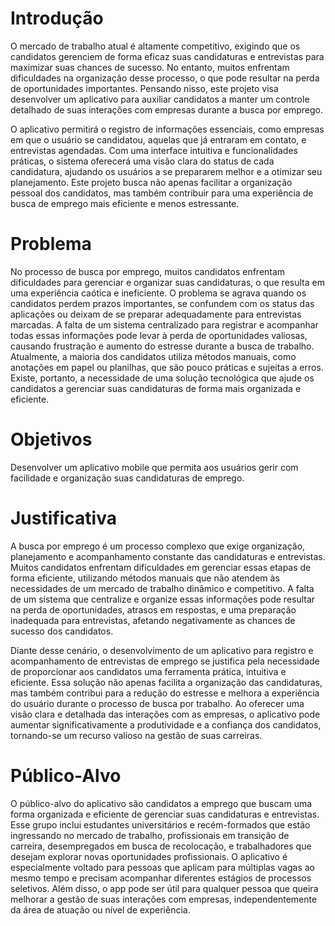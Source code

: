 # Introdução
O mercado de trabalho atual é altamente competitivo, exigindo que os candidatos gerenciem de forma eficaz suas candidaturas e entrevistas para maximizar suas chances de sucesso. No entanto, muitos enfrentam dificuldades na organização desse processo, o que pode resultar na perda de oportunidades importantes. Pensando nisso, este projeto visa desenvolver um aplicativo para auxiliar candidatos a manter um controle detalhado de suas interações com empresas durante a busca por emprego.

O aplicativo permitirá o registro de informações essenciais, como empresas em que o usuário se candidatou, aquelas que já entraram em contato, e entrevistas agendadas. Com uma interface intuitiva e funcionalidades práticas, o sistema oferecerá uma visão clara do status de cada candidatura, ajudando os usuários a se prepararem melhor e a otimizar seu planejamento. Este projeto busca não apenas facilitar a organização pessoal dos candidatos, mas também contribuir para uma experiência de busca de emprego mais eficiente e menos estressante.


# Problema

No processo de busca por emprego, muitos candidatos enfrentam dificuldades para gerenciar e organizar suas candidaturas, o que resulta em uma experiência caótica e ineficiente. O problema se agrava quando os candidatos perdem prazos importantes, se confundem com os status das aplicações ou deixam de se preparar adequadamente para entrevistas marcadas. A falta de um sistema centralizado para registrar e acompanhar todas essas informações pode levar à perda de oportunidades valiosas, causando frustração e aumento do estresse durante a busca de trabalho. Atualmente, a maioria dos candidatos utiliza métodos manuais, como anotações em papel ou planilhas, que são pouco práticas e sujeitas a erros. Existe, portanto, a necessidade de uma solução tecnológica que ajude os candidatos a gerenciar suas candidaturas de forma mais organizada e eficiente.

# Objetivos
Desenvolver um aplicativo mobile que permita aos usuários gerir com facilidade e organização suas candidaturas de emprego.

# Justificativa
A busca por emprego é um processo complexo que exige organização, planejamento e acompanhamento constante das candidaturas e entrevistas. Muitos candidatos enfrentam dificuldades em gerenciar essas etapas de forma eficiente, utilizando métodos manuais que não atendem às necessidades de um mercado de trabalho dinâmico e competitivo. A falta de um sistema que centralize e organize essas informações pode resultar na perda de oportunidades, atrasos em respostas, e uma preparação inadequada para entrevistas, afetando negativamente as chances de sucesso dos candidatos.

Diante desse cenário, o desenvolvimento de um aplicativo para registro e acompanhamento de entrevistas de emprego se justifica pela necessidade de proporcionar aos candidatos uma ferramenta prática, intuitiva e eficiente. Essa solução não apenas facilita a organização das candidaturas, mas também contribui para a redução do estresse e melhora a experiência do usuário durante o processo de busca por trabalho. Ao oferecer uma visão clara e detalhada das interações com as empresas, o aplicativo pode aumentar significativamente a produtividade e a confiança dos candidatos, tornando-se um recurso valioso na gestão de suas carreiras.

# Público-Alvo

O público-alvo do aplicativo são candidatos a emprego que buscam uma forma organizada e eficiente de gerenciar suas candidaturas e entrevistas. Esse grupo inclui estudantes universitários e recém-formados que estão ingressando no mercado de trabalho, profissionais em transição de carreira, desempregados em busca de recolocação, e trabalhadores que desejam explorar novas oportunidades profissionais. O aplicativo é especialmente voltado para pessoas que aplicam para múltiplas vagas ao mesmo tempo e precisam acompanhar diferentes estágios de processos seletivos. Além disso, o app pode ser útil para qualquer pessoa que queira melhorar a gestão de suas interações com empresas, independentemente da área de atuação ou nível de experiência.
